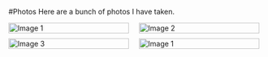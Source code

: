 #Photos
Here are a bunch of photos I have taken.

<div style="display: flex; flex-wrap: wrap; gap: 10px;">

  <div style="flex: 1; min-width: 200px;">
    <a href="https://letsenhance.io/static/73136da51c245e80edc6ccfe44888a99/1015f/MainBefore.jpg">
    <img src="https://letsenhance.io/static/73136da51c245e80edc6ccfe44888a99/1015f/MainBefore.jpg" alt="Image 1" style="width: 100%; height: auto;">
  </div>

  <div style="flex: 1; min-width: 200px;">
    <a href="https://next-images.123rf.com/index/_next/image/?url=https://assets-cdn.123rf.com/index/static/assets/top-section-bg.jpeg&w=3840&q=75">
    <img src="https://next-images.123rf.com/index/_next/image/?url=https://assets-cdn.123rf.com/index/static/assets/top-section-bg.jpeg&w=3840&q=75" alt="Image 2" style="width: 100%; height: auto;">
  </div>

  <div style="flex: 1; min-width: 200px;">
    <a href="https://images.pexels.com/photos/674010/pexels-photo-674010.jpeg?auto=compress&cs=tinysrgb&dpr=1&w=500">
    <img src="https://images.pexels.com/photos/674010/pexels-photo-674010.jpeg?auto=compress&cs=tinysrgb&dpr=1&w=500" alt="Image 3" style="width: 100%; height: auto;">
  </div>

  <div style="flex: 1; min-width: 200px;">
    <a href="https://th.bing.com/th/id/OIG1.wQ7nqzXG6LLji1s3MrOP">
    <img src="https://th.bing.com/th/id/OIG1.wQ7nqzXG6LLji1s3MrOP" alt="Image 1" style="width: 100%; height: auto;">
  </div>

  <div style="flex: 1; min-width: 200px;">
    <a href="https://pixlr.com/images/index/ai-image-generator-one.webp)>
    <img src="https://pixlr.com/images/index/ai-image-generator-one.webp" alt="Image 1" style="width: 100%; height: auto;">
  </div>   
</div>

